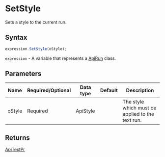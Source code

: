 # SetStyle

Sets a style to the current run.

## Syntax

```javascript
expression.SetStyle(oStyle);
```

`expression` - A variable that represents a [ApiRun](../ApiRun.md) class.

## Parameters

| **Name** | **Required/Optional** | **Data type** | **Default** | **Description** |
| ------------- | ------------- | ------------- | ------------- | ------------- |
| oStyle | Required | ApiStyle |  | The style which must be applied to the text run. |

## Returns

[ApiTextPr](../../ApiTextPr/ApiTextPr.md)